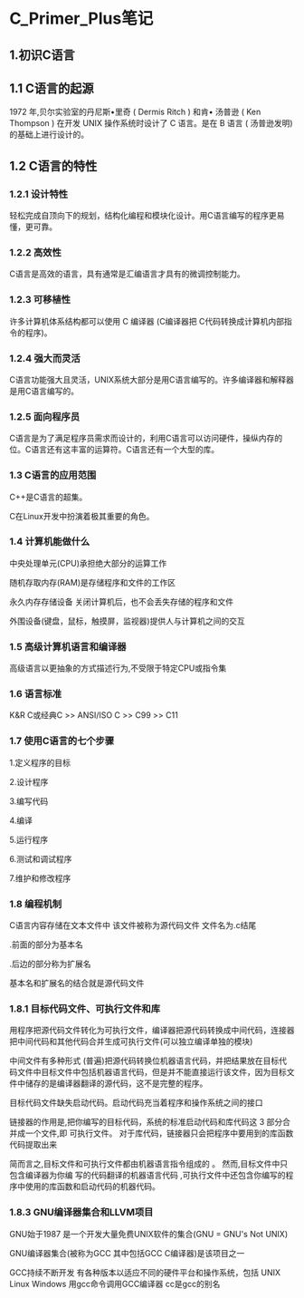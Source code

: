 # C_Primer_Plus笔记

## 1.初识C语言

## 1.1 C语言的起源

1972 年,贝尔实验室的丹尼斯•里奇 ( Dermis Ritch ) 和肯•
汤普逊 ( Ken Thompson ) 在开发 UNIX 操作系统时设计了 C 语言。是在 B 语言 ( 汤普逊发明)的基础上进行设计的。

## 1.2 C语言的特性

### 1.2.1 设计特性

轻松完成自顶向下的规划，结构化编程和模块化设计。用C语言编写的程序更易懂，更可靠。

### 1.2.2 高效性 

C语言是高效的语言，具有通常是汇编语言才具有的微调控制能力。

### 1.2.3 可移植性

许多计算机体系结构都可以使用 C 编译器 (C编译器把 C代码转换成计算机内部指令的程序)。

### 1.2.4 强大而灵活

C语言功能强大且灵活，UNIX系统大部分是用C语言编写的。许多编译器和解释器是用C语言编写的。

### 1.2.5 面向程序员

C语言是为了满足程序员需求而设计的，利用C语言可以访问硬件，操纵内存的位。C语言还有这丰富的运算符。C语言还有一个大型的库。

### 1.3 C语言的应用范围

C++是C语言的超集。

C在Linux开发中扮演着极其重要的角色。

### 1.4 计算机能做什么

中央处理单元(CPU)承担绝大部分的运算工作

随机存取内存(RAM)是存储程序和文件的工作区

永久内存存储设备 关闭计算机后，也不会丢失存储的程序和文件

外围设备(键盘，鼠标，触摸屏，监视器)提供人与计算机之间的交互

### 1.5 高级计算机语言和编译器

高级语言以更抽象的方式描述行为,不受限于特定CPU或指令集

### 1.6 语言标准

K&R C或经典C >> ANSI/ISO C >> C99 >> C11

### 1.7 使用C语言的七个步骤

1.定义程序的目标

2.设计程序

3.编写代码

4.编译

5.运行程序

6.测试和调试程序

7.维护和修改程序

### 1.8 编程机制

C语言内容存储在文本文件中 该文件被称为源代码文件 文件名为.c结尾 

.前面的部分为基本名 

.后边的部分称为扩展名

基本名和扩展名的结合就是源代码文件

### 1.8.1 目标代码文件、可执行文件和库

用程序把源代码文件转化为可执行文件，编译器把源代码转换成中间代码，连接器把中间代码和其他代码合并生成可执行文件(可以独立编译单独的模块)

中间文件有多种形式 (普遍)把源代码转换位机器语言代码，并把结果放在目标代码文件中目标文件中包括机器语言代码，但是并不能直接运行该文件，因为目标文件中储存的是编译器翻译的源代码，这不是完整的程序。

目标代码文件缺失启动代码。启动代码充当着程序和操作系统之间的接口

链接器的作用是,把你编写的目标代码，系统的标准启动代码和库代码这 3 部分合并成一个文件,即
可执行文件。 对于库代码，链接器只会把程序中要用到的库函数代码提取出来

简而言之,目标文件和可执行文件都由机器语言指令组成的 。 然而,目标文件中只包含编译器为你编
写的代码翻译的机器语言代码 ,可执行文件中还包含你编写的程序中使用的库函数和启动代码的机器代码。

### 1.8.3 GNU编译器集合和LLVM项目

GNU始于1987 是一个开发大量免费UNIX软件的集合(GNU = GNU's Not UNIX)

GNU编译器集合(被称为GCC 其中包括GCC C编译器)是该项目之一

GCC持续不断开发 有各种版本以适应不同的硬件平台和操作系统，包括 UNIX Linux Windows 用gcc命令调用GCC编译器 cc是gcc的别名

